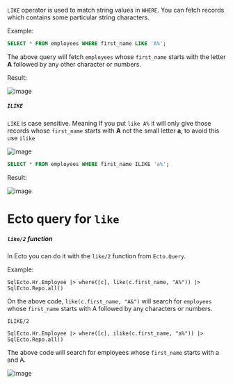 
`LIKE` operator is used to match string values in `WHERE`. You can fetch records which contains some particular string characters.   

Example:

``` SQL
SELECT * FROM employees WHERE first_name LIKE 'A%';
```

The above query will fetch `employees` whose `first_name` starts with the letter **A** followed by any other character or numbers. 

Result:

![image](https://github.com/sangeethailango/SQL-Ecto-writings/assets/78719077/1c31b503-3df0-45a2-b2cc-1dcd8dbb0870)

##### `ILIKE`

`LIKE` is case sensitive. Meaning If you put `like A%` it will only give those records whose `first_name` starts with **A** not the small letter **a**, to avoid this use `ilike`

![image](https://github.com/sangeethailango/SQL-Ecto-writings/assets/78719077/67242dc1-2aba-4de6-b543-0ab46cf36097)

``` SQL
SELECT * FROM employees WHERE first_name ILIKE 'a%';
```

Result:

![image](https://github.com/sangeethailango/SQL-Ecto-writings/assets/78719077/57f6cb02-3d5b-458c-91d6-ee9b7d5fd3ac)


# Ecto query for `like`

##### `like/2` function


In Ecto you can do it with the `like/2` function from `Ecto.Query`.

Example:

``` Ecto
SqlEcto.Hr.Employee |> where([c], like(c.first_name, "A%")) |> SqlEcto.Repo.all()
```

On the above code, `like(c.first_name, "A&")` will search for `employees` whose `first_name` starts with A followed by any characters or numbers.  

`ILIKE/2`

``` Ecto
SqlEcto.Hr.Employee |> where([c], ilike(c.first_name, "a%")) |> SqlEcto.Repo.all()
```

The above code will search for employees whose `first_name` starts with a and A. 

![image](https://github.com/sangeethailango/SQL-Ecto-writings/assets/78719077/c5da1ec5-1b2f-4b09-87e4-4b4f95259c18)
